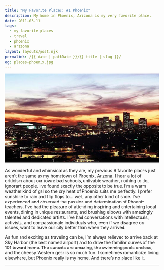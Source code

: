 ```yaml
---
title: "My Favorite Places: #1 Phoenix"
description: My home in Phoenix, Arizona is my very favorite place.
date: 2011-03-11
tags: 
  - my favorite places
  - travel
  - phoenix
  - arizona
layout: layouts/post.njk
permalink: /{{ date | pathDate }}/{{ title | slug }}/
og: places-phoenix.jpg
---
```


![Phoenix skyline](/img/places-phoenix.jpg)

As wonderful and whimsical as they are, my previous 9 favorite places just aren’t the same as my hometown of Phoenix, Arizona. I hear a lot of criticism about our town: bad schools, unlivable weather, nothing to do, ignorant people. I’ve found exactly the opposite to be true. I’m a warm weather kind of gal so the dry heat of Phoenix suits me perfectly. I prefer sunshine to rain and flip flops to... well, any other kind of shoe. I’ve experienced and observed the passion and determination of Phoenix teachers. I’ve had the pleasure of attending inspiring and entertaining local events, dining in unique restaurants, and brushing elbows with amazingly talented and dedicated artists. I’ve had conversations with intellectuals, activists, and compassionate individuals who, even if we disagree on issues, want to leave our city better than when they arrived.

As fun and exciting as traveling can be, I’m always relieved to arrive back at Sky Harbor (the best named airport) and to drive the familiar curves of the 101 toward home. The sunsets are amazing, the swimming pools endless, and the cheesy Western gear is so much fun. I sometimes romanticize living elsewhere, but Phoenix really is my home. And there’s no place like it.

---
